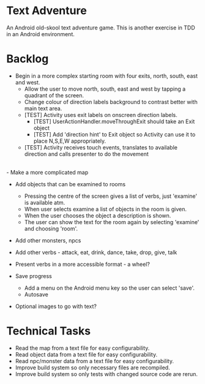 Text Adventure
==============

An Android old-skool text adventure game. This is another exercise in TDD in an Android environment.

Backlog
=======

- Begin in a more complex starting room with four exits, north, south, east and west.
  - Allow the user to move north, south, east and west by tapping a quadrant of the screen.
  - Change colour of direction labels background to contrast better with main text area.
  - [TEST] Activity uses exit labels on onscreen direction labels.
    - [TEST] UserActionHandler.moveThroughExit should take an Exit object
    - [TEST] Add 'direction hint' to Exit object so Activity can use it to place N,S,E,W appropriately.
  - [TEST] Activity receives touch events, translates to available direction and calls presenter to do the movement
<br/>
- Make a more complicated map

- Add objects that can be examined to rooms
  - Pressing the centre of the screen gives a list of verbs, just 'examine' is available atm.
  - When user selects examine a list of objects in the room is given.
  - When the user chooses the object a description is shown.
  - The user can show the text for the room again by selecting 'examine' and choosing 'room'.

- Add other monsters, npcs

- Add other verbs - attack, eat, drink, dance, take, drop, give, talk

- Present verbs in a more accessible format - a wheel?

- Save progress
  - Add a menu on the Android menu key so the user can select 'save'.
  - Autosave

- Optional images to go with text?

Technical Tasks
===============

- Read the map from a text file for easy configurability.
- Read object data from a text file for easy configurability.
- Read npc/monster data from a text file for easy configurability.
- Improve build system so only necessary files are recompiled.
- Improve build system so only tests with changed source code are rerun.

